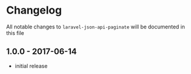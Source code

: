 # Changelog

All notable changes to `laravel-json-api-paginate` will be documented in this file

## 1.0.0 - 2017-06-14

- initial release
